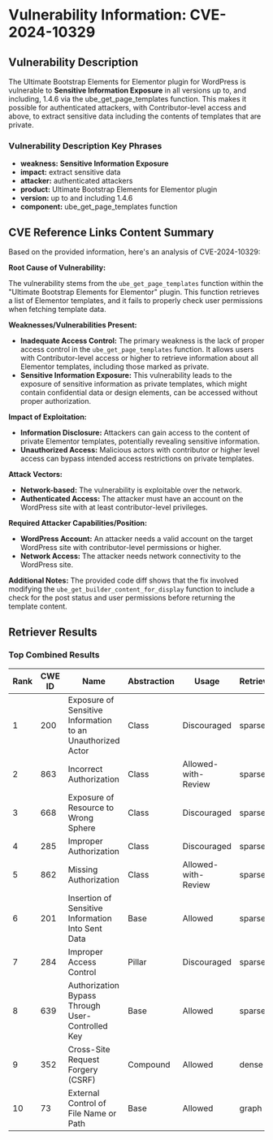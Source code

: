 # Vulnerability Information: CVE-2024-10329

## Vulnerability Description
The Ultimate Bootstrap Elements for Elementor plugin for WordPress is vulnerable to **Sensitive Information Exposure** in all versions up to, and including, 1.4.6 via the ube_get_page_templates function. This makes it possible for authenticated attackers, with Contributor-level access and above, to extract sensitive data including the contents of templates that are private.

### Vulnerability Description Key Phrases
- **weakness:** **Sensitive Information Exposure**
- **impact:** extract sensitive data
- **attacker:** authenticated attackers
- **product:** Ultimate Bootstrap Elements for Elementor plugin
- **version:** up to and including 1.4.6
- **component:** ube_get_page_templates function

## CVE Reference Links Content Summary
Based on the provided information, here's an analysis of CVE-2024-10329:

**Root Cause of Vulnerability:**

The vulnerability stems from the `ube_get_page_templates` function within the "Ultimate Bootstrap Elements for Elementor" plugin. This function retrieves a list of Elementor templates, and it fails to properly check user permissions when fetching template data.

**Weaknesses/Vulnerabilities Present:**

*   **Inadequate Access Control:** The primary weakness is the lack of proper access control in the `ube_get_page_templates` function. It allows users with Contributor-level access or higher to retrieve information about all Elementor templates, including those marked as private.
*  **Sensitive Information Exposure:** This vulnerability leads to the exposure of sensitive information as private templates, which might contain confidential data or design elements, can be accessed without proper authorization.

**Impact of Exploitation:**

*   **Information Disclosure:** Attackers can gain access to the content of private Elementor templates, potentially revealing sensitive information.
*   **Unauthorized Access:** Malicious actors with contributor or higher level access can bypass intended access restrictions on private templates.

**Attack Vectors:**

*   **Network-based:** The vulnerability is exploitable over the network.
*   **Authenticated Access:** The attacker must have an account on the WordPress site with at least contributor-level privileges.

**Required Attacker Capabilities/Position:**

*   **WordPress Account:** An attacker needs a valid account on the target WordPress site with contributor-level permissions or higher.
*   **Network Access:** The attacker needs network connectivity to the WordPress site.

**Additional Notes:**
The provided code diff shows that the fix involved modifying the `ube_get_builder_content_for_display` function to include a check for the post status and user permissions before returning the template content.

## Retriever Results

### Top Combined Results

| Rank | CWE ID | Name | Abstraction | Usage  | Retrievers | Individual Scores |
|------|--------|------|-------------|-------|------------|-------------------|
| 1 | 200 | Exposure of Sensitive Information to an Unauthorized Actor | Class | Discouraged | sparse | 0.324 |
| 2 | 863 | Incorrect Authorization | Class | Allowed-with-Review | sparse | 0.315 |
| 3 | 668 | Exposure of Resource to Wrong Sphere | Class | Discouraged | sparse | 0.315 |
| 4 | 285 | Improper Authorization | Class | Discouraged | sparse | 0.311 |
| 5 | 862 | Missing Authorization | Class | Allowed-with-Review | sparse | 0.310 |
| 6 | 201 | Insertion of Sensitive Information Into Sent Data | Base | Allowed | sparse | 0.310 |
| 7 | 284 | Improper Access Control | Pillar | Discouraged | sparse | 0.307 |
| 8 | 639 | Authorization Bypass Through User-Controlled Key | Base | Allowed | sparse | 0.304 |
| 9 | 352 | Cross-Site Request Forgery (CSRF) | Compound | Allowed | dense | 0.528 |
| 10 | 73 | External Control of File Name or Path | Base | Allowed | graph | 0.003 |


